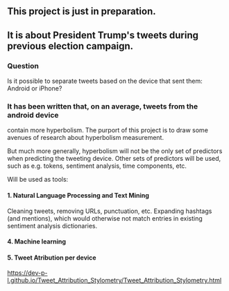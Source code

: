 ## This project is just in  preparation.
## It is about President Trump's tweets during previous election campaign.

### Question
Is it possible to separate tweets based on the device that sent them: Android or iPhone?

### It has been written that, on an average, tweets from the android device 
contain more hyperbolism. The purport of this project is to draw some avenues of research 
about hyperbolism measurement. 

But much more generally, hyperbolism will not be the only set of predictors 
when predicting the tweeting device. Other sets of predictors will be used,
such as e.g. tokens, sentiment analysis, time components, etc. 

Will be used as tools:

#### 1. Natural Language Processing and Text Mining
Cleaning tweets, removing URLs, punctuation, etc. Expanding hashtags (and mentions),
which would otherwise not match entries in existing sentiment analysis dictionaries.

#### 4. Machine learning

#### 5. Tweet Atribution per device

https://dev-p-l.github.io/Tweet_Attribution_Stylometry/Tweet_Attribution_Stylometry.html


